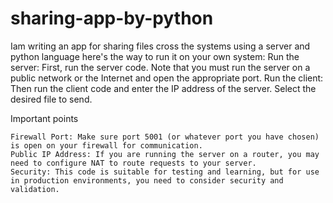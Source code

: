 # sharing-app-by-python
Iam writing an app for sharing files cross the systems using a server and python language 
here's the way to run it on your own system:
Run the server:
    First, run the server code. Note that you must run the server on a public network or the Internet and open the appropriate port.
    Run the client: Then run the client code and enter the IP address of the server. Select the desired file to send.

Important points

    Firewall Port: Make sure port 5001 (or whatever port you have chosen) is open on your firewall for communication.
    Public IP Address: If you are running the server on a router, you may need to configure NAT to route requests to your server.
    Security: This code is suitable for testing and learning, but for use in production environments, you need to consider security and validation.
